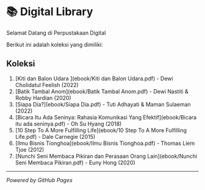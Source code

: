 # 📚 Digital Library 

Selamat Datang di Perpustakaan Digital

Berikut ini adalah koleksi yang dimiliki: 
## Koleksi 

1. [Kiti dan Balon Udara ](ebook/Kiti dan Balon Udara.pdf) - Dewi Cholidatul Feelish (2022)
2. [Batik Tambal Anom](ebook/Batik Tambal Anom.pdf) - Dewi Nastiti & Robby Hardian (2020)
3. [Siapa Dia?](ebook/Siapa Dia.pdf) - Tuti Adhayati & Maman Sulaeman (2022)
4. [Bicara Itu Ada Seninya: Rahasia Komunikasi Yang Efektif](ebook/Bicara itu ada seninya.pdf) - Oh Su Hyang (2018)
5. [10 Step To A More Fulfilling Life](ebook/10 Step To A More Fulfilling Life.pdf) - Dale Carnegie (2015)
6. [Ilmu Bisnis Tionghoa](ebook/Ilmu Bisnis Tionghoa.pdf) - Thomas Liem Tjoe (2012)
7. [Nunchi Seni Membaca Pikiran dan Perasaan Orang Lain](ebook/Nunchi Seni Membaca Pikiran.pdf) - Euny Hong (2020)
---

*Powered by GitHub Pages*
